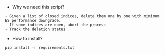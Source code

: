 - Why we need this script?
```
- Given a list of closed indices, delete them one by one with mimimum ES performance downgrade.
- If some indices are open, abort the process
- Track the deletion status
```

- How to install?
```
pip install -r requirements.txt
```
